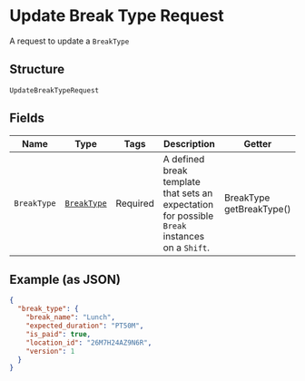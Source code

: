 
# Update Break Type Request

A request to update a `BreakType`

## Structure

`UpdateBreakTypeRequest`

## Fields

| Name | Type | Tags | Description | Getter |
|  --- | --- | --- | --- | --- |
| `BreakType` | [`BreakType`](/doc/models/break-type.md) | Required | A defined break template that sets an expectation for possible `Break`<br>instances on a `Shift`. | BreakType getBreakType() |

## Example (as JSON)

```json
{
  "break_type": {
    "break_name": "Lunch",
    "expected_duration": "PT50M",
    "is_paid": true,
    "location_id": "26M7H24AZ9N6R",
    "version": 1
  }
}
```

